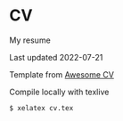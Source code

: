 # CV
My resume

Last updated 2022-07-21

Template from [Awesome CV](https://github.com/posquit0/Awesome-CV)

Compile locally with texlive

```bash
$ xelatex cv.tex
```
